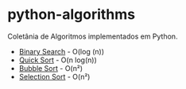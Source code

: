 # python-algorithms
Coletânia de Algoritmos implementados em Python.
- [Binary Search](https://github.com/Miralhas/python-algorithms/blob/main/Algorithms/binary_search.py) - O(log (n))
- [Quick Sort](https://github.com/Miralhas/python-algorithms/blob/main/Algorithms/quick_sort.py) - O(n log(n))
- [Bubble Sort](https://github.com/Miralhas/python-algorithms/blob/main/Algorithms/bubble_sort.py) - O(n²)
- [Selection Sort](https://github.com/Miralhas/python-algorithms/blob/main/Algorithms/selection_sort.py) - O(n²)

